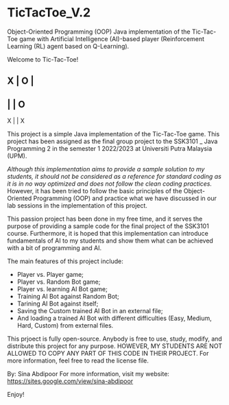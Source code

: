 # TicTacToe_V.2
Object-Oriented Programming (OOP) Java implementation of the Tic-Tac-Toe game with Artificial Intelligence (AI)-based player (Reinforcement Learning (RL) agent based on Q-Learning).

Welcome to Tic-Tac-Toe!

X | O |
---------
  |   | O
---------  
X |   | X  

This project is a simple Java implementation of the Tic-Tac-Toe game. This project has been assigned as the final group project to the SSK3101 _ Java Programming 2 in the semester 1 2022/2023 at Universiti Putra Malaysia (UPM).

*Although this implementation aims to provide a sample solution to my students, it should not be considered as a reference for standard coding as it is in no way optimized and does not follow the clean coding practices.* However, it has been tried to follow the basic principles of the Object-Oriented Programming (OOP) and practice what we have discussed in our lab sessions in the implementation of this project.

This passion project has been done in my free time, and it serves the purpose of providing a sample code for the final project of the SSK3101 course. Furthermore, it is hoped that this implementation can introduce fundamentals of AI to my students and show them what can be achieved with a bit of programming and AI.

The main features of this project include:
  * Player vs. Player game;
  * Player vs. Random Bot game;
  * Player vs. learning AI Bot game;
  * Training AI Bot against Random Bot;
  * Tarining AI Bot against itself;
  * Saving the Custom trained AI Bot in an external file;
  * And loading a trained AI Bot with different difficulties (Easy, Medium, Hard, Custom) from external files.

This prjoect is fully open-source. Anybody is free to use, study, modify, and distribute this project for any purpose. HOWEVER, MY STUDENTS ARE NOT ALLOWED TO COPY ANY PART OF THIS CODE IN THEIR PROJECT. For more information, feel free to read the license file.

By: Sina Abdipoor
For more information, visit my website: https://sites.google.com/view/sina-abdipoor

Enjoy!
